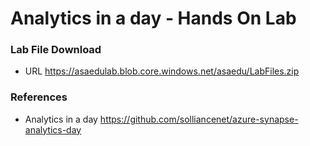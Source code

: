 # Analytics in a day - Hands On Lab


### Lab File Download 
* URL
https://asaedulab.blob.core.windows.net/asaedu/LabFiles.zip


### References
* Analytics in a day 
https://github.com/solliancenet/azure-synapse-analytics-day
